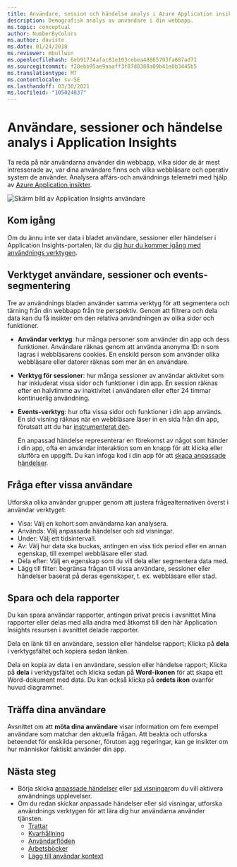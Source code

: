 ```yaml
---
title: Användare, session och händelse analys i Azure Application insikter
description: Demografisk analys av användare i din webbapp.
ms.topic: conceptual
author: NumberByColors
ms.author: daviste
ms.date: 01/24/2018
ms.reviewer: mbullwin
ms.openlocfilehash: 6eb91734afac81e103cebea48865793fa687ad71
ms.sourcegitcommit: f28ebb95ae9aaaff3f87d8388a09b41e0b3445b5
ms.translationtype: MT
ms.contentlocale: sv-SE
ms.lasthandoff: 03/30/2021
ms.locfileid: "105024837"
---
```

# <a name="users-sessions-and-events-analysis-in-application-insights"></a>Användare, sessioner och händelse analys i Application Insights

Ta reda på när användarna använder din webbapp, vilka sidor de är mest intresserade av, var dina användare finns och vilka webbläsare och operativ system de använder. Analysera affärs-och användnings telemetri med hjälp av [Azure Application insikter](./app-insights-overview.md).

![Skärm bild av Application Insights användare](./media/usage-segmentation/0001-users.png)

## <a name="get-started"></a>Kom igång

Om du ännu inte ser data i bladet användare, sessioner eller händelser i Application Insights-portalen, lär du [dig hur du kommer igång med användnings verktygen](usage-overview.md).

## <a name="the-users-sessions-and-events-segmentation-tool"></a>Verktyget användare, sessioner och events-segmentering

Tre av användnings bladen använder samma verktyg för att segmentera och tärning från din webbapp från tre perspektiv. Genom att filtrera och dela data kan du få insikter om den relativa användningen av olika sidor och funktioner.

* **Användar verktyg**: hur många personer som använder din app och dess funktioner.  Användare räknas genom att använda anonyma ID: n som lagras i webbläsarens cookies. En enskild person som använder olika webbläsare eller datorer räknas som mer än en användare.
* **Verktyg för sessioner**: hur många sessioner av användar aktivitet som har inkluderat vissa sidor och funktioner i din app. En session räknas efter en halvtimme av inaktivitet i användaren eller efter 24 timmar kontinuerlig användning.
* **Events-verktyg**: hur ofta vissa sidor och funktioner i din app används. En sid visning räknas när en webbläsare läser in en sida från din app, förutsatt att du har [instrumenterat den](./javascript.md). 

    En anpassad händelse representerar en förekomst av något som händer i din app, ofta en användar interaktion som en knapp för att klicka eller slutföra en uppgift. Du kan infoga kod i din app för att [skapa anpassade händelser](./api-custom-events-metrics.md#trackevent).

## <a name="querying-for-certain-users"></a>Fråga efter vissa användare

Utforska olika användar grupper genom att justera frågealternativen överst i användar verktyget:

* Visa: Välj en kohort som användarna kan analysera.
* Används: Välj anpassade händelser och sid visningar.
* Under: Välj ett tidsintervall.
* Av: Välj hur data ska buckas, antingen en viss tids period eller en annan egenskap, till exempel webbläsare eller stad.
* Dela efter: Välj en egenskap som du vill dela eller segmentera data med. 
* Lägg till filter: begränsa frågan till vissa användare, sessioner eller händelser baserat på deras egenskaper, t. ex. webbläsare eller stad. 
 
## <a name="saving-and-sharing-reports"></a>Spara och dela rapporter 
Du kan spara användar rapporter, antingen privat precis i avsnittet Mina rapporter eller delas med alla andra med åtkomst till den här Application Insights resursen i avsnittet delade rapporter.

Dela en länk till en användare, session eller händelse rapport; Klicka på **dela** i verktygsfältet och kopiera sedan länken.

Dela en kopia av data i en användare, session eller händelse rapport; Klicka på **dela** i verktygsfältet och klicka sedan på **Word-ikonen** för att skapa ett Word-dokument med data. Du kan också klicka på **ordets ikon** ovanför huvud diagrammet.

## <a name="meet-your-users"></a>Träffa dina användare

Avsnittet om att **möta dina användare** visar information om fem exempel användare som matchar den aktuella frågan. Att beakta och utforska beteendet för enskilda personer, förutom agg regeringar, kan ge insikter om hur människor faktiskt använder din app.

## <a name="next-steps"></a>Nästa steg

- Börja skicka [anpassade händelser](./api-custom-events-metrics.md#trackevent) eller [sid visningar](./api-custom-events-metrics.md#page-views)om du vill aktivera användnings upplevelser.
- Om du redan skickar anpassade händelser eller sid visningar, utforska användnings verktygen för att lära dig hur användarna använder tjänsten.
    - [Trattar](usage-funnels.md)
    - [Kvarhållning](usage-retention.md)
    - [Användarflöden](usage-flows.md)
    - [Arbetsböcker](../visualize/workbooks-overview.md)
    - [Lägg till användar kontext](./usage-overview.md)